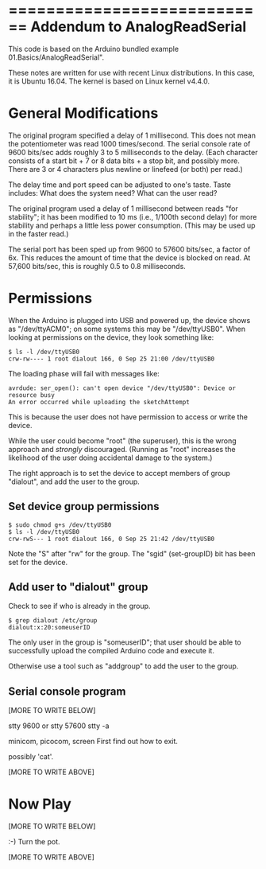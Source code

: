 ============================
Addendum to AnalogReadSerial
============================

This code is based on the Arduino bundled example
01.Basics/AnalogReadSerial".

These notes are written for use with recent Linux distributions.  In this
case, it is Ubuntu 16.04.  The kernel is based on Linux kernel v4.4.0.

General Modifications
=====================

The original program specified a delay of 1 millisecond.  This does not
mean the potentiometer was read 1000 times/second.  The serial console
rate of 9600 bits/sec adds roughly 3 to 5 milliseconds to the delay.
(Each character consists of a start bit + 7 or 8 data bits + a stop bit,
and possibly more. There are 3 or 4 characters plus newline or linefeed
(or both) per read.)

The delay time and port speed can be adjusted to one's taste.
Taste includes: What does the system need? What can the user read?

The original program used a delay of 1 millisecond between reads "for
stability"; it has been modified to 10 ms (i.e., 1/100th second delay)
for more stability and perhaps a little less power consumption. (This
may be used up in the faster read.)

The serial port has been sped up from 9600 to 57600 bits/sec, a factor
of 6x.  This reduces the amount of time that the device is blocked
on read.  At 57,600 bits/sec, this is roughly 0.5 to 0.8 milliseconds.

Permissions
===========

When the Arduino is plugged into USB and powered up, the device shows as
"/dev/ttyACM0"; on some systems this may be "/dev/ttyUSB0".  When looking
at permissions on the device, they look something like:

    $ ls -l /dev/ttyUSB0
    crw-rw---- 1 root dialout 166, 0 Sep 25 21:00 /dev/ttyUSB0

The loading phase will fail with messages like:

    avrdude: ser_open(): can't open device "/dev/ttyUSB0": Device or resource busy
    An error occurred while uploading the sketchAttempt

This is because the user does not have permission to access or write
the device.

While the user could become "root" (the superuser), this is the wrong
approach and *strongly* discouraged.  (Running as "root" increases the
likelihood of the user doing accidental damage to the system.)

The right approach is to set the device to accept members of group
"dialout", and add the user to the group.

Set device group permissions
----------------------------

    $ sudo chmod g+s /dev/ttyUSB0
    $ ls -l /dev/ttyUSB0
    crw-rwS--- 1 root dialout 166, 0 Sep 25 21:42 /dev/ttyUSB0

Note the "S" after "rw" for the group.  The "sgid" (set-groupID) bit has
been set for the device.

Add user to "dialout" group
---------------------------

Check to see if who is already in the group.

    $ grep dialout /etc/group
    dialout:x:20:someuserID

The only user in the group is "someuserID"; that user should be able to
successfully upload the compiled Arduino code and execute it.

Otherwise use a tool such as "addgroup" to add the user to the group.

Serial console program
----------------------

[MORE TO WRITE BELOW]

stty 9600 or stty 57600
stty -a

minicom, picocom, screen
First find out how to exit.

possibly 'cat'.

[MORE TO WRITE ABOVE]

Now Play
========

[MORE TO WRITE BELOW]

:-)
Turn the pot.

[MORE TO WRITE ABOVE]
